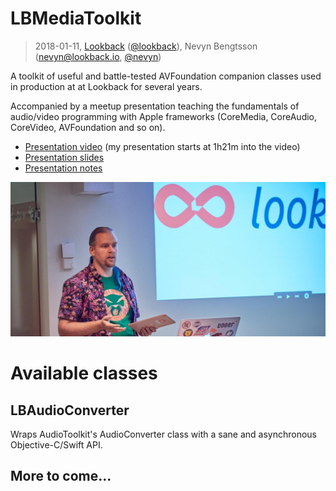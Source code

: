 # LBMediaToolkit

> 2018-01-11,
> [Lookback](https://lookback.io) ([@lookback](https://twitter.com/lookback)),
> Nevyn Bengtsson (nevyn@lookback.io, [@nevyn](https://twitter.com/nevyn))

A toolkit of useful and battle-tested AVFoundation companion classes
used in production at at Lookback for several years.

Accompanied by a meetup presentation teaching the fundamentals of audio/video
programming with Apple frameworks (CoreMedia, CoreAudio, CoreVideo, AVFoundation
and so on).

* [Presentation video](https://www.facebook.com/cocoaheadssthlm/videos/1918413685140957/)
  (my presentation starts at 1h21m into the video)
* [Presentation slides](Presentation/AVMediaToolkit%20Cocoaheads.pdf)
* [Presentation notes](Presentation/AVMediaToolkit%20presentation%20notes.rtf)

![](ego.jpg)

# Available classes

## LBAudioConverter

Wraps AudioToolkit's AudioConverter class with a sane and asynchronous
Objective-C/Swift API.

## More to come...
